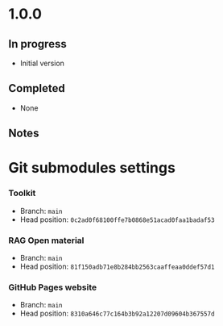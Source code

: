 # 1.0.0

## In progress

- Initial version

## Completed

- None

## Notes

# Git submodules settings

### Toolkit

- Branch: `main`
- Head position: `0c2ad0f68100ffe7b0868e51acad0faa1badaf53`

### RAG Open material

- Branch: `main`
- Head position: `81f150adb71e8b284bb2563caaffeaa0ddef57d1`

### GitHub Pages website

- Branch: `main`
- Head position: `8310a646c77c164b3b92a12207d09604b367557d`
